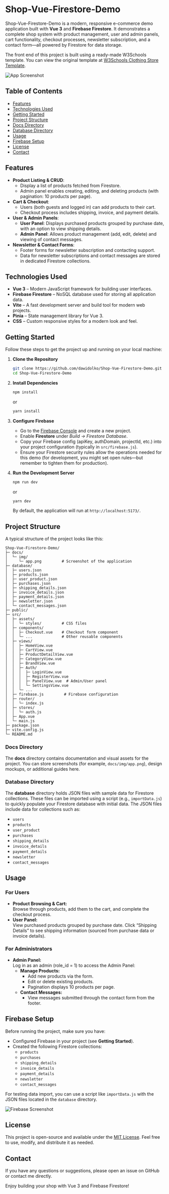 # Shop-Vue-Firestore-Demo

Shop-Vue-Firestore-Demo is a modern, responsive e-commerce demo application built with **Vue 3** and **Firebase Firestore**. It demonstrates a complete shop system with product management, user and admin panels, cart functionality, checkout processes, newsletter subscription, and a contact form—all powered by Firestore for data storage.

The front end of this project is built using a ready-made W3Schools template. You can view the original template at [W3Schools Clothing Store Template](https://www.w3schools.com/w3css/tryw3css_templates_clothing_store.htm).

![App Screenshot](docs/img/app.png) 

## Table of Contents

- [Features](#features)
- [Technologies Used](#technologies-used)
- [Getting Started](#getting-started)
- [Project Structure](#project-structure)
- [Docs Directory](#docs-directory)
- [Database Directory](#database-directory)
- [Usage](#usage)
- [Firebase Setup](#firebase-setup)
- [License](#license)
- [Contact](#contact)

## Features

- **Product Listing & CRUD**:
  - Display a list of products fetched from Firestore.
  - Admin panel enables creating, editing, and deleting products (with pagination: 10 products per page).
- **Cart & Checkout**:
  - Users (both guests and logged in) can add products to their cart.
  - Checkout process includes shipping, invoice, and payment details.
- **User & Admin Panels**:
  - **User Panel**: Displays purchased products grouped by purchase date, with an option to view shipping details.
  - **Admin Panel**: Allows product management (add, edit, delete) and viewing of contact messages.
- **Newsletter & Contact Forms**:
  - Footer forms for newsletter subscription and contacting support.
  - Data for newsletter subscriptions and contact messages are stored in dedicated Firestore collections.

## Technologies Used

- **Vue 3** – Modern JavaScript framework for building user interfaces.
- **Firebase Firestore** – NoSQL database used for storing all application data.
- **Vite** – A fast development server and build tool for modern web projects.
- **Pinia** – State management library for Vue 3.
- **CSS** – Custom responsive styles for a modern look and feel.

## Getting Started

Follow these steps to get the project up and running on your local machine:

1. **Clone the Repository**

   ```bash
   git clone https://github.com/dawidolko/Shop-Vue-Firestore-Demo.git
   cd Shop-Vue-Firestore-Demo
   ```

2. **Install Dependencies**

   ```bash
   npm install
   ```

   or

   ```bash
   yarn install
   ```

3. **Configure Firebase**

   - Go to the [Firebase Console](https://console.firebase.google.com/) and create a new project.
   - Enable **Firestore** under _Build → Firestore Database_.
   - Copy your Firebase config (apiKey, authDomain, projectId, etc.) into your project configuration (typically in `src/firebase.js`).
   - Ensure your Firestore security rules allow the operations needed for this demo (for development, you might set open rules—but remember to tighten them for production).

4. **Run the Development Server**

   ```bash
   npm run dev
   ```

   or

   ```bash
   yarn dev
   ```

   By default, the application will run at `http://localhost:5173/`.

## Project Structure

A typical structure of the project looks like this:

```
Shop-Vue-Firestore-Demo/
├─ docs/
│  └─ img/
│     └─ app.png         # Screenshot of the application
├─ database/
│  ├─ users.json
│  ├─ products.json
│  ├─ user_product.json
│  ├─ purchases.json
│  ├─ shipping_details.json
│  ├─ invoice_details.json
│  ├─ payment_details.json
│  ├─ newsletter.json
│  └─ contact_messages.json
├─ public/
├─ src/
│  ├─ assets/
│  │  └─ styles/         # CSS files
│  ├─ components/
│  │  ├─ Checkout.vue    # Checkout form component
│  │  └─ ...             # Other reusable components
│  ├─ views/
│  │  ├─ HomeView.vue
│  │  ├─ CartView.vue
│  │  ├─ ProductDetailView.vue
│  │  ├─ CategoryView.vue
│  │  ├─ BrandView.vue
│  │  ├─ Auth/
│  │  │  ├─ LoginView.vue
│  │  │  ├─ RegisterView.vue
│  │  │  ├─ PanelView.vue  # Admin/User panel
│  │  │  └─ SettingsView.vue
│  │  └─ ...
│  ├─ firebase.js         # Firebase configuration
│  ├─ router/
│  │  └─ index.js
│  ├─ stores/
│  │  └─ auth.js
│  ├─ App.vue
│  └─ main.js
├─ package.json
├─ vite.config.js
└─ README.md
```

### Docs Directory

The **docs** directory contains documentation and visual assets for the project. You can store screenshots (for example, `docs/img/app.png`), design mockups, or additional guides here.

### Database Directory

The **database** directory holds JSON files with sample data for Firestore collections. These files can be imported using a script (e.g., `importData.js`) to quickly populate your Firestore database with initial data. The JSON files include data for collections such as:

- `users`
- `products`
- `user_product`
- `purchases`
- `shipping_details`
- `invoice_details`
- `payment_details`
- `newsletter`
- `contact_messages`

## Usage

### For Users

- **Product Browsing & Cart:**  
  Browse through products, add them to the cart, and complete the checkout process.
- **User Panel:**  
  View purchased products grouped by purchase date. Click “Shipping Details” to see shipping information (sourced from purchase data or invoice details).

### For Administrators

- **Admin Panel:**  
  Log in as an admin (role_id = 1) to access the Admin Panel:
  - **Manage Products:**
    - Add new products via the form.
    - Edit or delete existing products.
    - Pagination displays 10 products per page.
  - **Contact Messages:**
    - View messages submitted through the contact form from the footer.

## Firebase Setup

Before running the project, make sure you have:

- Configured Firebase in your project (see **Getting Started**).
- Created the following Firestore collections:
  - `products`
  - `purchases`
  - `shipping_details`
  - `invoice_details`
  - `payment_details`
  - `newsletter`
  - `contact_messages`

For testing data import, you can use a script like `importData.js` with the JSON files located in the `database` directory.

![Firebase Screenshot](docs/img/firebase.png)

## License

This project is open-source and available under the [MIT License](LICENSE). Feel free to use, modify, and distribute it as needed.

## Contact

If you have any questions or suggestions, please open an issue on GitHub or contact me directly.

Enjoy building your shop with Vue 3 and Firebase Firestore!
